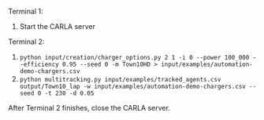 Terminal 1:
1. Start the CARLA server

Terminal 2:
1. `python input/creation/charger_options.py 2 1 -i 0 --power 100_000 --efficiency 0.95 --seed 0 -m Town10HD > input/examples/automation-demo-chargers.csv`
1. `python multitracking.py input/examples/tracked_agents.csv output/Town10_lap -w input/examples/automation-demo-chargers.csv --seed 0 -t 230 -d 0.05`

After Terminal 2 finishes, close the CARLA server. 

